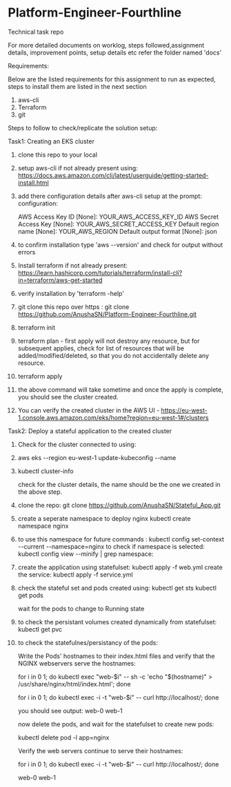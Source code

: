 # Platform-Engineer-Fourthline
Technical task repo

For more detailed documents on worklog, steps followed,assignment details, improvement points, setup details etc refer the folder named 'docs'


Requirements:

Below are the listed requirements for this assignment to run as expected, steps to install them are listed in the next section
1. aws-cli
2. Terraform
3. git

Steps to follow to check/replicate the solution setup:

Task1: Creating an EKS cluster

1. clone this repo to your local

2. setup aws-cli if not already present using: https://docs.aws.amazon.com/cli/latest/userguide/getting-started-install.html

3. add there configuration details after aws-cli setup at the prompt:
   configuration:

   AWS Access Key ID [None]: YOUR_AWS_ACCESS_KEY_ID
   AWS Secret Access Key [None]: YOUR_AWS_SECRET_ACCESS_KEY
   Default region name [None]: YOUR_AWS_REGION
   Default output format [None]: json
   
4. to confirm installation type 'aws --version' and check for output without errors

5. Install terraform if not already present: https://learn.hashicorp.com/tutorials/terraform/install-cli?in=terraform/aws-get-started

6. verify installation by 'terraform -help'

7. git clone this repo over https : git clone https://github.com/AnushaSN/Platform-Engineer-Fourthline.git

8. terraform init

9. terraform plan - first apply will not destroy any resource, but for subsequent applies, check for list of resources that will be added/modified/deleted, so that you do not accidentally delete any resource.

10. terraform apply

11. the above command will take sometime and once the apply is complete, you should see the cluster created.

12. You can verify the created cluster in the AWS UI - https://eu-west-1.console.aws.amazon.com/eks/home?region=eu-west-1#/clusters

Task2: Deploy a stateful application to the created cluster

1. Check for the cluster connected to using:

2. aws eks --region eu-west-1 update-kubeconfig --name <cluster-name>

3. kubectl cluster-info
   
   check for the cluster details, the name should be the one we created in the above step.

4. clone the repo: git clone https://github.com/AnushaSN/Stateful_App.git

5. create a seperate namespace to deploy nginx
   kubectl create namespace nginx

6. to use this namespace for future commands :
   kubectl config set-context --current --namespace=nginx
   to check if namespace is selected:
   kubectl config view --minify | grep namespace:

7. create the application using statefulset:
   kubectl apply -f web.yml
   create the service:
   kubectl apply -f service.yml

8. check the stateful set and pods created using:
   kubectl get sts
   kubectl get pods
  
   wait for the pods to change to Running state
  
9. to check the persistant volumes created dynamically from statefulset:
      kubectl get pvc
   
10. to check the statefulnes/persistancy of the pods:
   
      Write the Pods' hostnames to their index.html files and verify that the NGINX webservers serve the hostnames:
   
      for i in 0 1; do kubectl exec "web-$i" -- sh -c 'echo "$(hostname)" > /usr/share/nginx/html/index.html'; done
   
      for i in 0 1; do kubectl exec -i -t "web-$i" -- curl http://localhost/; done
   
      you should see output:
      web-0
      web-1
   
      now delete the pods, and wait for the statefulset to create new pods:
   
      kubectl delete pod -l app=nginx
   
      Verify the web servers continue to serve their hostnames:

      for i in 0 1; do kubectl exec -i -t "web-$i" -- curl http://localhost/; done
   
      web-0
      web-1
  


